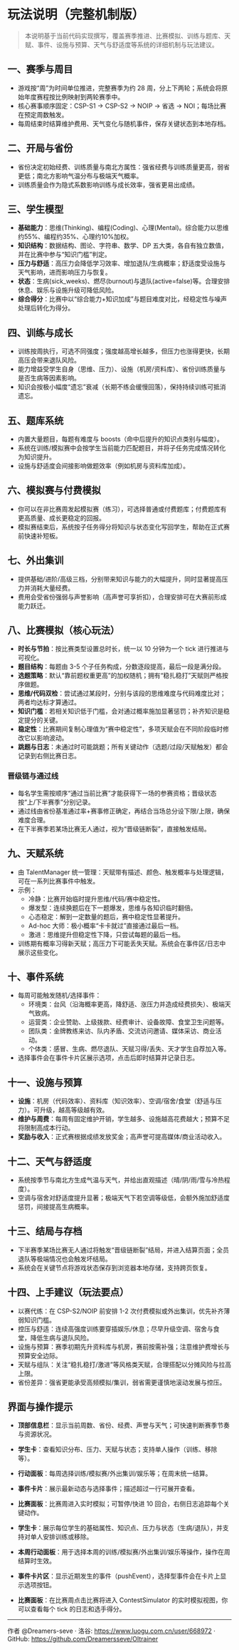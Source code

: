 # 玩法说明（完整机制版）

> 本说明基于当前代码实现撰写，覆盖赛季推进、比赛模拟、训练与题库、天赋、事件、设施与预算、天气与舒适度等系统的详细机制与玩法建议。

## 一、赛季与周目

- 游戏按“周”为时间单位推进，完整赛季为约 28 周，分上下两轮；系统会将原始年度赛程按比例映射到两轮赛季中。
- 核心赛事顺序固定：CSP-S1 → CSP-S2 → NOIP → 省选 → NOI；每场比赛在预定周数触发。
- 每周结束时结算维护费用、天气变化与随机事件，保存关键状态到本地存档。

## 二、开局与省份

- 省份决定初始经费、训练质量与南北方属性：强省经费与训练质量更高，弱省更低；南北方影响气温分布与极端天气概率。
- 训练质量会作为隐式系数影响训练与成长效率，强省更易出成绩。

## 三、学生模型

- **基础能力**：思维(Thinking)、编程(Coding)、心理(Mental)。综合能力以思维约55%、编程约35%、心理约10%加权。
- **知识结构**：数据结构、图论、字符串、数学、DP 五大类，各自有独立数值，并在比赛中参与“知识门槛”判定。
- **压力与舒适**：高压力会降低学习效率、增加退队/生病概率；舒适度受设施与天气影响，进而影响压力与恢复。
- **状态**：生病(sick_weeks)、燃尽(burnout)与退队(active=false)等。合理安排休息、娱乐与设施升级可降低风险。
- **综合得分**：比赛中以“综合能力+知识加成”与题目难度对比，经稳定性与噪声处理后转化为得分。

## 四、训练与成长

- 训练按周执行，可选不同强度；强度越高增长越多，但压力也涨得更快，长期高压会带来退队风险。
- 能力增益受学生自身（思维、压力）、设施（机房/资料库）、省份训练质量与是否生病等因素影响。
- 知识会按极小幅度“遗忘”衰减（长期不练会缓慢回落），保持持续训练可抵消遗忘。

## 五、题库系统

- 内置大量题目，每题有难度与 boosts（命中后提升的知识点类别与幅度）。
- 系统在训练/模拟赛中会按学生当前能力匹配题目，并将子任务完成情况转化为知识提升。
- 设施与舒适度会间接影响做题效率（例如机房与资料库加成）。

## 六、模拟赛与付费模拟

- 你可以在非比赛周发起模拟赛（练习），可选择普通或付费题库；付费题库有更高质量、成长更稳定的回报。
- 模拟赛结束后，系统按子任务得分将知识与状态变化写回学生，帮助在正式赛前快速补短板。

## 七、外出集训

- 提供基础/进阶/高级三档，分别带来知识与能力的大幅提升，同时显著提高压力并消耗大量经费。
- 费用会受省份强弱与声誉影响（高声誉可享折扣），合理安排可在大赛前形成能力跃迁。

## 八、比赛模拟（核心玩法）

- **时长与节拍**：按比赛类型设置总时长，统一以 10 分钟为一个 tick 进行推进与可视化。
- **题目结构**：每题由 3-5 个子任务构成，分数逐段提高，最后一段是满分段。
- **选题策略**：默认“靠前题权重更高”的加权随机；拥有“稳扎稳打”天赋则严格按序做题。
- **思维/代码双检**：尝试通过某段时，分别与该段的思维难度与代码难度比对；两者均达标才算通过。
- **知识门槛**：若相关知识低于门槛，会对通过概率施加显著惩罚；补齐知识是稳定提分的关键。
- **稳定性**：比赛期间复制心理值为“赛中稳定性”，多项天赋会在不同阶段临时修改它以影响波动。
- **跳题与日志**：未通过时可能跳题；所有关键动作（选题/过段/天赋触发）都会记录到右侧比赛日志。

### 晋级链与通过线

- 每名学生需按顺序“通过当前比赛”才能获得下一场的参赛资格；晋级状态按“上/下半赛季”分别记录。
- 通过线由省份基准通过率+赛事修正确定，再结合当场总分设下限/上限，确保难度合理。
- 在下半赛季若某场比赛无人通过，视为“晋级链断裂”，直接触发结局。

## 九、天赋系统

- 由 TalentManager 统一管理：天赋带有描述、颜色、触发概率与处理逻辑，可在一系列比赛事件中触发。
- 示例：
  - 冷静：比赛开始临时提升思维/代码/赛中稳定性。
  - 爆发型：连续换题后在下一题爆发，思维与各知识临时翻倍。
  - 心态稳定：解到一定数量的题后，赛中稳定性显著提升。
  - Ad-hoc 大师：极小概率“卡卡就过”直接通过最后一档。
  - 激进：思维提升但稳定性下降，只尝试每题的最后一档。
- 训练期有概率习得新天赋；高压力下可能丢失天赋。系统会在事件区/日志中展示这些变化。

## 十、事件系统

- 每周可能触发随机/选择事件：
  - 环境类：台风（沿海概率更高，降舒适、涨压力并造成经费损失）、极端天气致病。
  - 运营类：企业赞助、上级拨款、经费审计、设备故障、食堂卫生问题等。
  - 团队类：金牌教练来访、队内矛盾、交流访问邀请、媒体采访、商业活动。
  - 个体类：感冒、生病、燃尽退队、天赋习得/丢失、天才学生自荐加入等。
- 选择事件会在事件卡片区展示选项，点击后即时结算并记录日志。

## 十一、设施与预算

- **设施**：机房（代码效率）、资料库（知识效率）、空调/宿舍/食堂（舒适与压力）。可升级，越高等级越有效。
- **维护与周费**：每周有固定维护开销，学生越多、设施越高花费越大；预算不足将限制高成本行动。
- **奖励与收入**：正式赛根据成绩发放奖金；高声誉可提高媒体/商业活动收入。

## 十二、天气与舒适度

- 系统按季节与南北方生成气温与天气，并给出直观描述（晴/阴/雨/雪与冷热程度）。
- 空调与宿舍对舒适度提升显著；极端天气下若空调等级低，会额外施加舒适度惩罚，间接提高生病概率。

## 十三、结局与存档

- 下半赛季某场比赛无人通过将触发“晋级链断裂”结局，并进入结算页面；全员退队等极端情况也会触发坏结局。
- 系统会在关键节点将游戏状态保存到浏览器本地存储，支持跨页恢复。

## 十四、上手建议（玩法要点）

- 以赛代练：在 CSP-S2/NOIP 前安排 1-2 次付费模拟或外出集训，优先补齐薄弱知识门槛。
- 控压与舒适：连续高强度训练要穿插娱乐/休息；尽早升级空调、宿舍与食堂，降低生病与退队风险。
- 设施与预算：赛季初期先升资料库与机房，赛前按需补强；注意维护费增长与预算安全边际。
- 天赋与组队：关注“稳扎稳打/激进”等风格类天赋，合理搭配以分摊风险与拉高上限。
- 省份差异：强省更能承受高频模拟/集训，弱省需更谨慎地滚动发展与控压。

## 界面与操作提示

- **顶部信息栏**：显示当前周数、省份、经费、声誉与天气；可快速判断赛季节奏与资源状况。
- **学生卡**：查看知识分布、压力、天赋与状态；支持单人操作（训练、移除等）。
- **行动面板**：每周选择训练/模拟赛/外出集训/娱乐等；在周末统一结算。
- **事件卡片**：展示最新动态与选择事件；描述超过一行可展开查看。
- **比赛面板**：比赛周进入实时模拟；可暂停/快进 10 回合，右侧日志追踪每个关键动作。

- **学生卡**：展示每位学生的基础属性、知识点、压力与状态（生病/退队），并支持对单人安排训练或移除。
- **本周行动面板**：用于选择本周的训练/模拟赛/外出集训/娱乐等操作，操作在周结算时生效。
- **事件卡片区**：显示近期发生的事件（pushEvent），选择型事件会在卡片上显示选项按钮。
- **比赛面板**：在比赛周点击比赛将进入 ContestSimulator 的实时模拟视图，你可以查看每个 tick 的日志和选手得分。

---

作者 @Dreamers-seve · 洛谷: https://www.luogu.com.cn/user/668972 · GitHub: https://github.com/Dreamersseve/OItrainer
